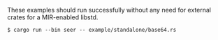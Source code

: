 These examples should run successfully without any need
for external crates for a MIR-enabled libstd.

```
$ cargo run --bin seer -- example/standalone/base64.rs
```